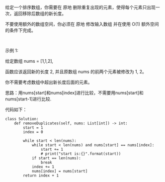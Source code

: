 给定一个排序数组，你需要在 原地 删除重复出现的元素，使得每个元素只出现一次，返回移除后数组的新长度。

不要使用额外的数组空间，你必须在 原地 修改输入数组 并在使用 O(1) 额外空间的条件下完成。

 

示例 1:

给定数组 nums = [1,1,2], 

函数应该返回新的长度 2, 并且原数组 nums 的前两个元素被修改为 1, 2。 

你不需要考虑数组中超出新长度后面的元素。

思路：用nums[start]和nums[index]进行比较，不需要用nums[start]和nums[start-1]进行比较.


代码如下：
```
class Solution:
    def removeDuplicates(self, nums: List[int]) -> int:
        start = 1
        index = 0

        while start < len(nums):
            while start < len(nums) and nums[start] == nums[index]:
                start += 1
                # print("start is:{}".format(start))
            if start == len(nums):
                break
            index += 1
            nums[index] = nums[start]
        return index + 1


```